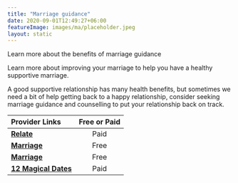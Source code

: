 ```yaml
---
title: "Marriage guidance"
date: 2020-09-01T12:49:27+06:00
featureImage: images/ma/placeholder.jpeg
layout: static
---
```


Learn more about the benefits of marriage guidance

Learn more about improving your marriage to help you have a healthy supportive marriage.

A good supportive relationship has many health benefits, but sometimes we need a bit of help getting back to a happy relationship, consider seeking marriage guidance and counselling to put your relationship back on track.

| Provider Links      | Free or Paid  |  
| :-----------          | :--------------:      |  
| [**Relate**](https://www.relate.org.uk/) | Paid | 
| [**Marriage**](https://www.marriage.com/advice/counseling/4-benefits-of-marriage-counseling/) | Free | 
| [**Marriage**](https://www.marriage.com/advice/relationship/best-marriage-advice/) | Free | 
| [**12 Magical Dates**](https://www.12magicaldates.com/reignite-marriage-relationship?r_done=1) | Paid | 
  

<br/><br/>






